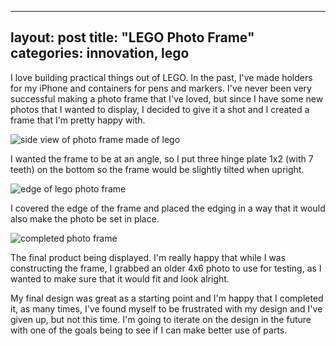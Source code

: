 
---
layout: post
title:  "LEGO Photo Frame"
categories: innovation, lego 
---


I love building practical things out of LEGO. In the past, I've made holders for my iPhone and containers for pens and markers. I've never been very successful making a photo frame that I've loved, but since I have some new photos that I wanted to display, I decided to give it a shot and I created a frame that I'm pretty happy with. 

![side view of photo frame made of lego](/tanyaselvog.github.io/assets/backsideBlue.jpg)

I wanted the frame to be at an angle, so I put three hinge plate 1x2 (with 7 teeth) on the bottom so the frame would be slightly tilted when upright. 

![edge of lego photo frame](/tanyaselvog.github.io/assets/edgeBlue.jpg)

I covered the edge of the frame and placed the edging in a way that it would also make the photo be set in place. 

![completed photo frame](/tanyaselvog.github.io/assets/blueFrameDisplay.jpg)

The final product being displayed. I'm really happy that while I was constructing the frame, I grabbed an older 4x6 photo to use for testing, as I wanted to make sure that it would fit and look alright.

My final design was great as a starting point and I'm happy that I completed it, as many times, I've found myself to be frustrated with my design and I've given up, but not this time. I'm going to iterate on the design in the future with one of the goals being to see if I can make better use of parts. 